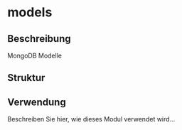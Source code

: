 ﻿# models

## Beschreibung
MongoDB Modelle

## Struktur


## Verwendung
Beschreiben Sie hier, wie dieses Modul verwendet wird...
